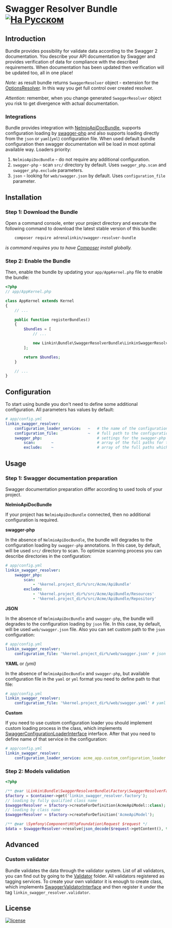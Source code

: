 Swagger Resolver Bundle [![На Русском](https://img.shields.io/badge/Перейти_на-Русский-green.svg?style=flat-square)](./README.RU.md)
=======================

Introduction
------------

Bundle provides possibility for validate data according to the Swagger 2 documentation.
You describe your API documentation by Swagger and provides verification of data for compliance
with the described requirements.
When documentation has been updated then verification will be updated too, all in one place!

*Note:* as result bundle returns `SwaggerResolver` object - extension for the
[OptionsResolver](https://github.com/symfony/options-resolver). 
In this way you get full control over created resolver. 

*Attention:* remember, when you change generated `SwaggerResolver` object you risk to get 
divergence with actual documentation.

### Integrations

Bundle provides integration with [NelmioApiDocBundle](https://github.com/nelmio/NelmioApiDocBundle),
supports configuration loading by [swagger-php](https://github.com/zircote/swagger-php) and also supports
loading directly from the `json` or `yaml`(`yml`) configuration file.
When used default bundle configuration then swagger documentation will be load in most optimal available way.
Loaders priority: 
1. `NelmioApiDocBundle` - do not require any additional configuration.
2. `swagger-php` - scan `src/` directory by default. Uses `swagger_php.scan` and `swagger_php.exclude` parameters.
3. `json` - looking for `web/swagger.json` by default. Uses `configuration_file` parameter.

Installation
-----------

### Step 1: Download the Bundle

Open a command console, enter your project directory and execute the following command to download
the latest stable version of this bundle:
```bash
    composer require adrenalinkin/swagger-resolver-bundle
```
*is command requires you to have [Composer](https://getcomposer.org) install globally.*

### Step 2: Enable the Bundle

Then, enable the bundle by updating your `app/AppKernel.php` file to enable the bundle:

```php
<?php
// app/AppKernel.php

class AppKernel extends Kernel
{
    // ...

    public function registerBundles()
    {
        $bundles = [
            // ...

            new Linkin\Bundle\SwaggerResolverBundle\LinkinSwaggerResolverBundle(),
        ];

        return $bundles;
    }

    // ...
}
```

Configuration
------------

To start using bundle you don't need to define some additional configuration.
All parameters has values by default:

```yaml
# app/config.yml
linkin_swagger_resolver:
    configuration_loader_service:   ~   # the name of the configuration loader service
    configuration_file:             ~   # full path to the configuration file
    swagger_php:                        # settings for the swagger-php
        scan:       ~                   # array of the full paths for the annotations scan
        exclude:    ~                   # array of the full paths which should be excluded
```

Usage
-----

### Step 1: Swagger documentation preparation

Swagger documentation preparation differ according to used tools of your project.

**NelmioApiDocBundle** 

If your project has `NelmioApiDocBundle` connected, then no additional configuration is required.

**swagger-php** 

In the absence of `NelmioApiDocBundle`, the bundle will degrades to the configuration
loading by `swagger-php` annotations. In this case, by default, will be used `src/` directory to scan.
To optimize scanning process you can describe directories in the configuration:

```yaml
# app/config.yml
linkin_swagger_resolver:
    swagger_php:
        scan:
            - '%kernel.project_dir%/src/Acme/ApiBundle'
        exclude:
            - '%kernel.project_dir%/src/Acme/ApiBundle/Resources'
            - '%kernel.project_dir%/src/Acme/ApiBundle/Repository'
```

**JSON** 

In the absence of `NelmioApiDocBundle` and `swagger-php`, the bundle will degrades to the configuration
loading by `json` file. In this case, by default, will be used `web/swagger.json` file.
Also you can set custom path to the `json` configuration:

```yaml
# app/config.yml
linkin_swagger_resolver:
    configuration_file: '%kernel.project_dir%/web/swagger.json' # json extension is required
```

**YAML** or *(yml)* 

In the absence of `NelmioApiDocBundle` and `swagger-php`, but available
configuration file in the `yaml` or `yml` format you need to define path to that file:  

```yaml
# app/config.yml
linkin_swagger_resolver:
    configuration_file: '%kernel.project_dir%/web/swagger.yaml' # yaml or yml extension is required
```

**Custom**

If you need to use custom configuration loader you should implement custom loading process in the class, which
implements [SwaggerConfigurationLoaderInterface](./Loader/SwaggerConfigurationLoaderInterface.php) interface.
After that you need to define name of that service in the configuration: 

```yaml
# app/config.yml
linkin_swagger_resolver:
    configuration_loader_service: acme_app.custom_configuration_loader
```

### Step 2: Models validation

```php
<?php

/** @var \Linkin\Bundle\SwaggerResolverBundle\Factory\SwaggerResolverFactory $factory */
$factory = $container->get('linkin_swagger_resolver.factory');
// loading by fully qualified class name
$swaggerResolver = $factory->createForDefinition(AcmeApiModel::class);
// loading by class name
$swaggerResolver = $factory->createForDefinition('AcmeApiModel');

/** @var \Symfony\Component\HttpFoundation\Request $request */
$data = $swaggerResolver->resolve(json_decode($request->getContent(), true));
```

Advanced
--------

### Custom validator

Bundle validates the data through the validator system.
List of all validators, you can find out by going to the [Validator](./Validator) folder.
All validators registered as tagging services. To create your own validator it is enough to create class,
which implements [SwaggerValidatorInterface](./Validator/SwaggerValidatorInterface.php) and then
register it under the tag `linkin_swagger_resolver.validator`.

License
-------

[![license](https://img.shields.io/badge/License-MIT-green.svg?style=flat-square)](./LICENSE)
